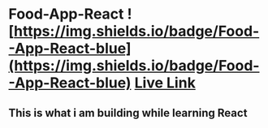 # Food-App-React ![https://img.shields.io/badge/Food--App-React-blue](https://img.shields.io/badge/Food--App-React-blue) [Live Link](https://app.netlify.com/sites/food-app-swiggy-api/settings/general)
## This is what i am building while learning React